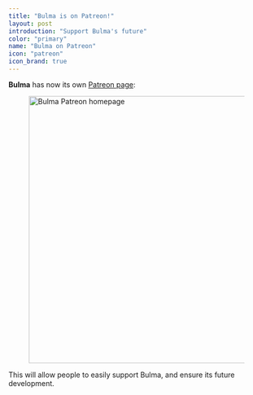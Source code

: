 ```yaml
---
title: "Bulma is on Patreon!"
layout: post
introduction: "Support Bulma's future"
color: "primary"
name: "Bulma on Patreon"
icon: "patreon"
icon_brand: true
---
```


**Bulma** has now its own [Patreon page](https://www.patreon.com/jgthms):

<figure>
  <a href="https://www.patreon.com/jgthms" target="_blank">
    <img src="{{ site.url }}/images/blog/patreon-homepage.png" alt="Bulma Patreon homepage" width="840" height="525">
  </a>
</figure>

This will allow people to easily support Bulma, and ensure its future development.
